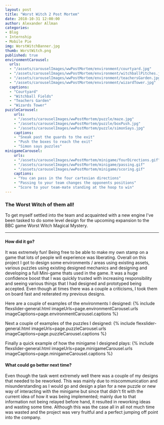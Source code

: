 ```yaml
---
layout: post
title: "Worst Witch 2 Post Mortem"
date: 2018-10-31 12:00:00
author: Alexander Allman
categories:
- Blog
- Internship
- Mobile Pie
img: WorstWitchBanner.jpg
thumb: WorstWitch.png
published: true
environmentCarousel:
  urls:
  - "/assets/carouselImages/wwPostMortem/environment/courtyard.jpg"
  - "/assets/carouselImages/wwPostMortem/environment/witchballPitches.jpg"
  - "/assets/carouselImages/wwPostMortem/environment/teachersGarden.jpg"
  - "/assets/carouselImages/wwPostMortem/environment/wizardTower.jpg"
  captions:
  - "Courtyard"
  - "Witchball Fields"
  - "Teachers Garden"
  - "Wizards Tower"
puzzleCarousel:
    urls:
    - "/assets/carouselImages/wwPostMortem/puzzle/maze.jpg"
    - "/assets/carouselImages/wwPostMortem/puzzle/boxPush.jpg"
    - "/assets/carouselImages/wwPostMortem/puzzle/simonSays.jpg"
    captions:
    - "Sneak past the guards to the exit"
    - "Push the boxes to reach the exit"
    - "Simon says puzzles"
minigameCarousel:
    urls:
    - "/assets/carouselImages/wwPostMortem/minigame/fourDirections.gif"
    - "/assets/carouselImages/wwPostMortem/minigame/passing.gif"
    - "/assets/carouselImages/wwPostMortem/minigame/scoring.gif"
    captions:
    - "You can pass in the four cartesian directions"
    - "Passing to your team changes the opponents positions"
    - "Score to your team-mate standing at the hoop to win"
---
```


### The Worst Witch of them all!

To get myself settled into the team and acquainted with a new engine I've been tasked to do some level design for the upcoming expansion to the BBC game Worst Witch Magical Mystery.

<!--more-->
-----
#### How did it go?
It was extremely fun! Being free to be able to make my own stamp on a game that lots of people will experience was liberating. Overall on this project I got to design some environments / areas using existing assets, various puzzles using existing designed mechanics and designing and developing a full Mini-game thats used in the game. It was a huge confidence boost that I was quickly trusted with increasing responsibility and seeing various things that I had designed and prototyped being accepted. Even though at times there was a couple a criticisms, I took them on board fast and reiterated my previous designs.

Here are a couple of examples of the environments I designed:
{% include flexslider-general.html imageUrls=page.environmentCarousel.urls imageCaptions=page.environmentCarousel.captions %}

Next a couple of examples of the puzzles I designed:
{% include flexslider-general.html imageUrls=page.puzzleCarousel.urls imageCaptions=page.puzzleCarousel.captions %}

Finally a quick example of how the minigame I designed plays:
{% include flexslider-general.html imageUrls=page.minigameCarousel.urls imageCaptions=page.minigameCarousel.captions %}

#### What could go better next time?
Even though the task went extremely well there was a couple of my designs that needed to be reworked. This was mainly due to miscommunication and misunderstanding as I would go and design a plan for a new puzzle or new way of interacting with the minigame but since that didn't fit with the current idea of how it was being implemented; mainly due to that information not being relayed before hand, it resulted in reworking ideas and wasting some time. Although this was the case all in all not much time was wasted and the project was very fruitful and a perfect jumping off point into the company.